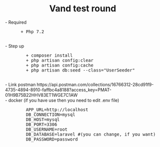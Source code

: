 <center>
    <h1 style="text-align:center;display:block;">Vand test round</h1>
</center>
<div>
  - Required
  <pre>
      + Php 7.2
  </pre>
</div>
<div>
    - Step up
    <pre>
        + composer install
        + php artisan config:clear
        + php artisan config:cache
        + php artisan db:seed --class="UserSeeder"
    </pre>
</div>
<div>
   - Link postman
   https://api.postman.com/collections/16766312-28cd91f9-4735-4894-8910-faffbc4a8188?access_key=PMAT-01H9B75B22HHV83ET1WGE7C1AW
</div>
<div>
    - docker (if you have use then you need to edit .env file)
  <pre>
        APP_URL=http://localhost
        DB_CONNECTION=mysql
        DB_HOST=mysql
        DB_PORT=3306
        DB_USERNAME=root
        DB_DATABASE=laravel #(you can change, if you want)
        DB_PASSWORD=password
  </pre>
    
</div>
